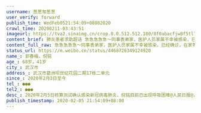 ```yaml
---
username: 葱葱匆葱葱
user_verify: forward
publish_time: WedFeb0521:54:09+08002020
crawl_time: 20200211-03:43:51
imageurl: https://tva2.sinaimg.cn/crop.0.0.512.512.180/8f0abacfjw8f5tl7xrrg9j20e80e80t8.jpg?KID=imgbed,tva&Expires=1581374109&ssig=eDeZBvmsHz,http://n.sinaimg.cn/photo/5213b46e/20181127/timeline_card_small_super_default.png,https://wx3.sinaimg.cn/orj360/8f0abacfly1gblv8op84nj20m80gomxu.jpg,https://wx1.sinaimg.cn/orj360/8f0abacfly1gblv8rdtr2j20go0m8t96.jpg,https://wx2.sinaimg.cn/orj360/8f0abacfly1gblv8oa2xaj22o03k01ky.jpg,https://wx2.sinaimg.cn/orj360/8f0abacfly1gblv8qxmxsj22o03k0qv6.jpg
content_brief: 肺炎患者求助超话 急急急急急～同事表弟家，医护人员家属不幸被感染，已经确诊，在家等床位【姓名】郭春梅，倪铭【年龄】68岁，41岁【所在城市】武汉市【所在小区、社区】武汉市葛洲坝世纪花园二期17栋二单元【患病时间】2020年2月3日至今【联系方式】●●●【其他紧急联系人】1587143 ...全文
content_full_raw: 急急急急急～同事表弟家，医护人员家属不幸被感染，已经确诊，在家等床位【姓名】郭春梅，倪铭【年龄】68岁，41岁【所在城市】武汉市【所在小区、社区】武汉市葛洲坝世纪花园二期17栋二单元【患病时间】2020年2月3日至今【联系方式】●●●【其他紧急联系人】●●●【病情描述】2020年2月5日核算测试确认感染新冠病毒肺炎，倪铭目前已出现呼吸困难@人民日报@人民网@央视新闻@头条新闻
status_url: https://m.weibo.cn/status/4468726349124920
name_: 郭春梅，倪铭
age_: 68岁，41岁
city_: 武汉市
address_: 武汉市葛洲坝世纪花园二期17栋二单元
since_: 2020年2月3日至今
tel_: ●●●
tel2_: ●●●
desc_: 2020年2月5日核算测试确认感染新冠病毒肺炎，倪铭目前已出现呼吸困难@人民日报@人民网@央视新闻@头条新闻
publish_timestamp: 2020-02-05 21:54:09+08:00
---
```

